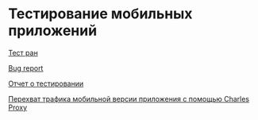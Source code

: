 # **Тестирование мобильных приложений**

[Тест ран](https://github.com/VeraChernyavskaya/Mobile-app-testing/blob/main/Chernyavskaya_G8-Express%2Brun%2B2024_10_13.pdf)

[Bug report](https://github.com/VeraChernyavskaya/Mobile-app-testing/blob/main/Chernyavskaya_Bug_report.xlsx)

[Отчет о тестировании](https://github.com/VeraChernyavskaya/Mobile-app-testing/blob/main/Chernyavskaya_Testing%20report.pdf)

[Перехват трафика мобильной версии приложения с помощью Charles Proxy](https://drive.google.com/drive/folders/19MZ3bJhdBJdonvrss_qAK123yllBeJjE?usp=sharing)
